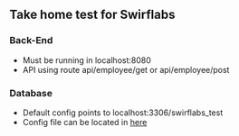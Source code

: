 ## Take home test for Swirflabs

### Back-End
- Must be running in localhost:8080
- API using route api/employee/get or api/employee/post

### Database
- Default config points to localhost:3306/swirflabs_test
- Config file can be located in [here](BE/config/db_config.php)
